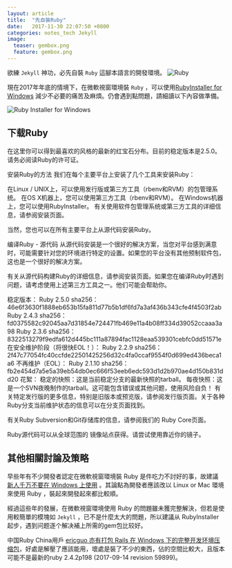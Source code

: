 ```yaml
---
layout: article
title:  "先自裝Ruby"
date:   2017-11-30 22:07:50 +0800
categories: notes_tech Jekyll
image:
  teaser: gembox.png
  feature: gembox.png
---
```

欲練 `Jekyll` 神功，必先自裝 `Ruby` 這腳本語言的開發環境。
![Ruby](https://www.ruby-lang.org/images/header-ruby-logo.png)

現在2017年年底的情境下，在微軟視窗環境裝 `Ruby` ，可以使用[RubyInstaller for Windows][rubyinstaller] 減少不必要的痛苦及麻煩。仍會遇到點問題，請細讀以下內容做準備。

![Ruby Installer for Windows](https://rubyinstaller.org/assets/logo.png)

## 下载Ruby
在这里你可以得到最喜欢的风格的最新的红宝石分布。目前的稳定版本是2.5.0。请务必阅读Ruby的许可证。

安装Ruby的方法
我们在每个主要平台上安装了几个工具来安装Ruby：

在Linux / UNIX上，可以使用发行版或第三方工具（rbenv和RVM）的包管理系统。
在OS X机器上，您可以使用第三方工具（rbenv和RVM）。
在Windows机器上，您可以使用RubyInstaller。
有关使用软件包管理系统或第三方工具的详细信息，请参阅安装页面。

当然，您也可以在所有主要平台上从源代码安装Ruby。

编译Ruby - 源代码
从源代码安装是一个很好的解决方案，当您对平台感到满意时，可能需要针对您的环境进行特定的设置。如果您的平台没有其他预制软件包，这也是一个很好的解决方案。

有关从源代码构建Ruby的详细信息，请参阅安装页面。如果您在编译Ruby时遇到问题，请考虑使用上述第三方工具之一。他们可能会帮助你。

稳定版本：
Ruby 2.5.0
sha256：46e6f3630f1888eb653b15fa811d77b5b1df6fd7a3af436b343cfe4f4503f2ab
Ruby 2.4.3
sha256：fd0375582c92045aa7d31854e724471fb469e11a4b08ff334d39052ccaaa3a98
Ruby 2.3.6
sha256：8322513279f9edfa612d445bc111a87894fac1128eaa539301cebfc0dd51571e
在安全维护阶段（将很快EOL！）：
Ruby 2.2.9
sha256：2f47c77054fc40ccfde22501425256d32c4fa0ccaf9554f0d699ed436beca1a6
不再维护（EOL）：
Ruby 2.1.10
sha256：fb2e454d7a5e5a39eb54db0ec666f53eeb6edc593d1d2b970ae4d150b831dd20
花絮：
稳定的快照：这是当前稳定分支的最新快照的tarball。
每夜快照：这是一个SVN夜晚制作的tarball。这可能包含错误或其他问题，使用风险自负！
有关特定发行版的更多信息，特别是旧版本或预览版，请参阅发行版页面。关于各种Ruby分支当前维护状态的信息可以在分支页面找到。

有关Ruby Subversion和Git存储库的信息，请参阅我们的 Ruby Core页面。

Ruby源代码可以从全球范围的 镜像站点获得。请尝试使用靠近你的镜子。
## 其他相關討論及策略

早些年有不少開發者認定在微軟視窗環境裝 Ruby 是件吃力不討好的事，故建議 [新人千万不要在 Windows 上使用][no_ruby_on_windows] 。其論點為開發者應該改以 Linux or Mac  環境來使用 Ruby ，裝起來開發起來都比較順。

經過這些年的發展，在微軟視窗環境使用 Ruby 的問題雖未獲完整解決，但若是使用較簡單的模塊如 `Jekyll` ，已不是什麼太大的問題，所以建議从 RubyInstaller 起步，遇到问题逐个解决補上所需的gem包比较好。

中国Ruby China用戶 [ericguo 亦有打包  Rails 在 Windows 下的完整开发环境压缩包][Rei_Ruby-China]，好處是解壓了應該能用，壞處是裝了不少的東西，佔的空間比較大，且版本可能不是最新的ruby 2.4.2p198 (2017-09-14 revision 59899)。


[rubyinstaller]: https://rubyinstaller.org/downloads/
[Rei_Ruby-China]:   https://ruby-china.org/topics/26191
[no_ruby_on_windows]: https://ruby-china.org/topics/1020
